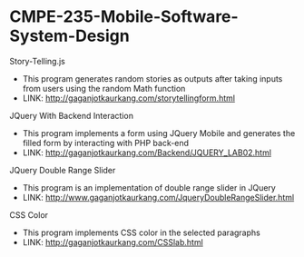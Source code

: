 # CMPE-235-Mobile-Software-System-Design

Story-Telling.js
- This program generates random stories as outputs after taking inputs from users using the random Math function
- LINK: http://gaganjotkaurkang.com/storytellingform.html

JQuery With Backend Interaction
- This program implements a form using JQuery Mobile and generates the filled form by interacting with PHP back-end
- LINK:  http://gaganjotkaurkang.com/Backend/JQUERY_LAB02.html

JQuery Double Range Slider
- This program is an implementation of double range slider in JQuery
- LINK: http://www.gaganjotkaurkang.com/JqueryDoubleRangeSlider.html

CSS Color
- This program implements CSS color in the selected paragraphs
- LINK: http://gaganjotkaurkang.com/CSSlab.html
